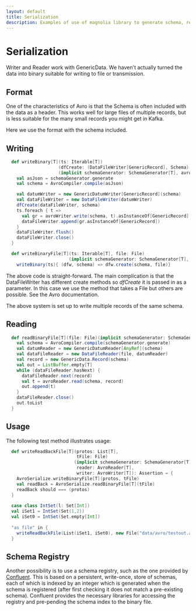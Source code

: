 ```yaml
---
layout: default
title: Serialization
description: Examples of use of magnolia library to generate schema, reader and writer typeclasses for Avro serialization
---
```


# Serialization

Writer and Reader work with GenericData. We haven't actually turned the data
into binary suitable for writing to file or transmission.

## Format
One of the characteristics of Avro is that the Schema is often included
with the data as a header. This works well for large files of multiple records, but is less
suitable for the many small records you might get in Kafka.

Here we use the format with the schema included.

## Writing

```scala
  def writeBinary[T](ts: Iterable[T])
                    (dfCreate: (DataFileWriter[GenericRecord], Schema) => Unit)
                    (implicit schemaGenerator: SchemaGenerator[T], avroWriter: AvroWriter[T]): Unit = {
    val asJson = schemaGenerator.generate
    val schema = AvroCompiler.compile(asJson)

    val datumWriter = new GenericDatumWriter[GenericRecord](schema)
    val dataFileWriter = new DataFileWriter(datumWriter)
    dfCreate(dataFileWriter, schema)
    ts.foreach { t =>
      val gr = avroWriter.write(schema, t).asInstanceOf[GenericRecord]
      dataFileWriter.append(gr.asInstanceOf[GenericRecord])
    }
    dataFileWriter.flush()
    dataFileWriter.close()
  }

  def writeBinaryFile[T](ts: Iterable[T], file: File)
                        (implicit schemaGenerator: SchemaGenerator[T], avroWriter: AvroWriter[T]): Unit =
    writeBinary(ts){ (dfw, schema) => dfw.create(schema, file)}
```
The above code is straight-forward. The main complication is that the DataFileWriter has different
create methods so *dfCreate* it is passed in as a parameter.
In this case we use the method that takes a File but others are possible.
See the Avro documentation.

The above system is set up to write multiple records of the same schema.

## Reading

```scala
  def readBinaryFile[T](file: File)(implicit schemaGenerator: SchemaGenerator[T], avroReader: AvroReader[T]): List[T] = {
    val schema = AvroCompiler.compile(schemaGenerator.generate)
    val datumReader = new GenericDatumReader[AnyRef](schema)
    val dataFileReader = new DataFileReader(file, datumReader)
    val record = new GenericData.Record(schema)
    val out = ListBuffer.empty[T]
    while (dataFileReader.hasNext) {
      dataFileReader.next(record)
      val t = avroReader.read(schema, record)
      out.append(t)
    }
    dataFileReader.close()
    out.toList
  }
```

## Usage
The following test method illustrates usage:
```scala
  def writeReadBackFile[T](protos: List[T],
                           tFile: File)
                          (implicit schemaGenerator: SchemaGenerator[T],
                           reader: AvroReader[T],
                           writer: AvroWriter[T]): Assertion = {
    AvroSerialize.writeBinaryFile[T](protos, tFile)
    val readBack = AvroSerialize.readBinaryFile[T](tFile)
    readBack should === (protos)
  }
  
  case class IntSet(l: Set[Int])
  val iSet1 = IntSet(Set(1,2))
  val iSet0 = IntSet(Set.empty[Int])
  
  "as file" in {
    writeReadBackFile(List(iSet1, iSet0), new File("data/avro/testout.avro"))
  }
```

## Schema Registry
Another possibility is to use
a schema registry, such as the one provided by [Confluent](https://docs.confluent.io/current/schema-registry/index.html). This is based on a persistent, write-once,
store of schemas, each of which is indexed by an integer which is generated
when the schema is registered (after first checking it does not match
a pre-existing schema). Confluent provides the necessary libraries for
accessing the registry and pre-pending the schema index to the binary file.





